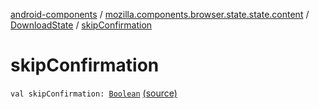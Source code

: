 [android-components](../../index.md) / [mozilla.components.browser.state.state.content](../index.md) / [DownloadState](index.md) / [skipConfirmation](./skip-confirmation.md)

# skipConfirmation

`val skipConfirmation: `[`Boolean`](https://kotlinlang.org/api/latest/jvm/stdlib/kotlin/-boolean/index.html) [(source)](https://github.com/mozilla-mobile/android-components/blob/master/components/browser/state/src/main/java/mozilla/components/browser/state/state/content/DownloadState.kt#L29)